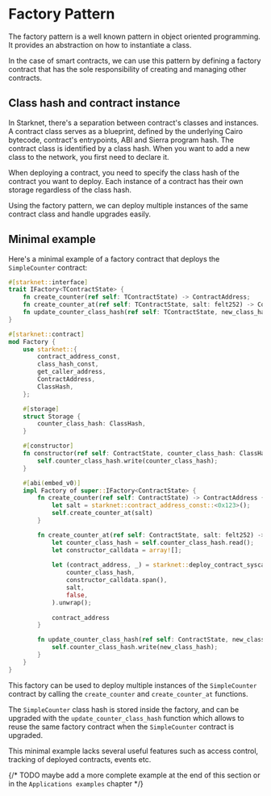 # Factory Pattern

The factory pattern is a well known pattern in object oriented programming. It provides an abstraction on how to instantiate a class.

In the case of smart contracts, we can use this pattern by defining a factory contract that has the sole responsibility of creating and managing other contracts.

## Class hash and contract instance

In Starknet, there's a separation between contract's classes and instances. A contract class serves as a blueprint, defined by the underlying Cairo bytecode, contract's entrypoints, ABI and Sierra program hash. The contract class is identified by a class hash. When you want to add a new class to the network, you first need to declare it.

When deploying a contract, you need to specify the class hash of the contract you want to deploy. Each instance of a contract has their own storage regardless of the class hash.

Using the factory pattern, we can deploy multiple instances of the same contract class and handle upgrades easily.

## Minimal example

Here's a minimal example of a factory contract that deploys the `SimpleCounter` contract:

```rust
#[starknet::interface]
trait IFactory<TContractState> {
    fn create_counter(ref self: TContractState) -> ContractAddress;
    fn create_counter_at(ref self: TContractState, salt: felt252) -> ContractAddress;
    fn update_counter_class_hash(ref self: TContractState, new_class_hash: ClassHash);
}

#[starknet::contract]
mod Factory {
    use starknet::{
        contract_address_const,
        class_hash_const,
        get_caller_address,
        ContractAddress,
        ClassHash,
    };

    #[storage]
    struct Storage {
        counter_class_hash: ClassHash,
    }

    #[constructor]
    fn constructor(ref self: ContractState, counter_class_hash: ClassHash) {
        self.counter_class_hash.write(counter_class_hash);
    }

    #[abi(embed_v0)]
    impl Factory of super::IFactory<ContractState> {
        fn create_counter(ref self: ContractState) -> ContractAddress {
            let salt = starknet::contract_address_const::<0x123>();
            self.create_counter_at(salt)
        }

        fn create_counter_at(ref self: ContractState, salt: felt252) -> ContractAddress {
            let counter_class_hash = self.counter_class_hash.read();
            let constructor_calldata = array![];
            
            let (contract_address, _) = starknet::deploy_contract_syscall(
                counter_class_hash,
                constructor_calldata.span(),
                salt,
                false,
            ).unwrap();
            
            contract_address
        }

        fn update_counter_class_hash(ref self: ContractState, new_class_hash: ClassHash) {
            self.counter_class_hash.write(new_class_hash);
        }
    }
}
```

This factory can be used to deploy multiple instances of the `SimpleCounter` contract by calling the `create_counter` and `create_counter_at` functions.

The `SimpleCounter` class hash is stored inside the factory, and can be upgraded with the `update_counter_class_hash` function which allows to reuse the same factory contract when the `SimpleCounter` contract is upgraded.

<Note>
This minimal example lacks several useful features such as access control, tracking of deployed contracts, events etc.
</Note>

{/* TODO maybe add a more complete example at the end of this section or in the `Applications examples` chapter */}

